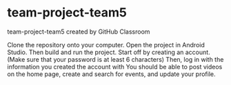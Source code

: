 # team-project-team5
team-project-team5 created by GitHub Classroom

Clone the repository onto your computer.
Open the project in Android Studio.
Then build and run the project.
Start off by creating an account. (Make sure that your password is at least 6 characters)
Then, log in with the information you created the account with
You should be able to post videos on the home page, 
create and search for events, and update your profile.
